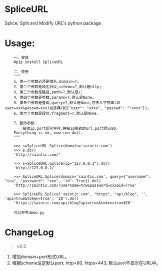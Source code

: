# SpliceURL
Splice, Split and Modify URL's python package

# Usage:

```
    一、安装
    #pip install SpliceURL

    二、使用
    """
    1、第一个参数必须是域名,domain=?;
    2、第二个参数是域名协议,scheme=?,默认是http;
    3、第三个参数是路径,path=?,默认是/;
    4、第四个参数是参数,params=?,默认是None;
    5、第五个参数是查询,query=?,默认是None,可传入字符串(如user=xxx&passwd=xxx)或字典(如{"user": "xxxx", "passwd": ""xxxx"});
    6、第六个参数是段位,fragment=?,默认是None.

    7、额外参数：
        接收ip,port组合字典,拼接ip格式的url,port默认80.
    Everything is ok, now run do().
    """

    >>> s=SpliceURL.Splice(domain='saintic.com')
    >>> s.do()
    'http://saintic.com/'

    >>> s=SpliceURL.Splice(ip="127.0.0.1").do()
    'http://127.0.0.1/'

    >>> SpliceURL.Splice(domain='saintic.com', query={"username": "tcw", "password": "xxx", "id": True}).do()
    'http://saintic.com/?username=tcw&password=xxx&id=True'

    >>> SpliceURL.Splice('saintic.com', "https", "api/blog", '', 'api=true&token=true', '20').do()
    'https://saintic.com/api/blog?api=true&token=true#20'

    可以参考demo.py
```

# ChangeLog
> v0.5
1. 增加domain+port形式URL。
2. 根据scheme设定默认port, http=80, https=443, 默认port不显示在URL中。
